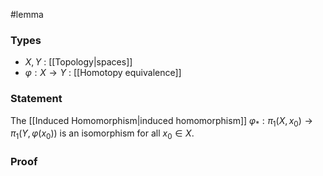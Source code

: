 #lemma
### Types
- $X,Y$ : [[Topology|spaces]]
- $\varphi : X \rightarrow Y$ : [[Homotopy equivalence]]
### Statement
The [[Induced Homomorphism|induced homomorphism]] $\varphi_* : \pi _1 (X,x_0) \rightarrow \pi _1 (Y, \varphi(x_0))$ is an isomorphism for all $x_0 \in X$.

### Proof
